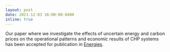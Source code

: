 ```yaml
---
layout: post
date: 2021-12-03 16:00:00-0400
inline: true
---
```


Our paper where we investigate the effects of uncertain energy and carbon prices on the operational patterns and economic results of CHP systems has been accepted for publication in [Energies](https://www.mdpi.com/1996-1073/14/24/8216).
